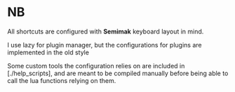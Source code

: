 # NB
All shortcuts are configured with **Semimak** keyboard layout in mind.

I use lazy for plugin manager, but the configurations for plugins are implemented in the old style

Some custom tools the configuration relies on are included in [./help_scripts], and are meant to be compiled manually before being able to call the lua functions relying on them.
